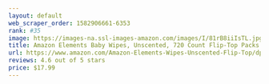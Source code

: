 ```yaml
---
layout: default 
﻿web_scraper_order: 1582906661-6353
rank: #35
image: https://images-na.ssl-images-amazon.com/images/I/81rB8iiIsTL.jpg
title: Amazon Elements Baby Wipes, Unscented, 720 Count Flip-Top Packs
url: https://www.amazon.com/Amazon-Elements-Wipes-Unscented-Flip-Top/dp/B07H53W5WP/ref=zg_mw_hpc_35?_encoding=UTF8&psc=1&refRID=AKFJNXASQBPB6KPJQJKV
reviews: 4.6 out of 5 stars
price: $17.99 
---
```

